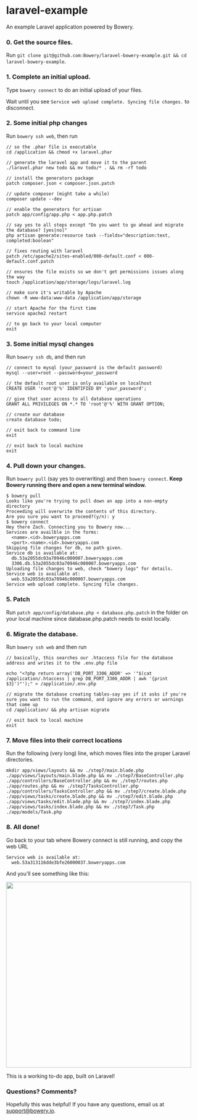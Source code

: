 laravel-example
===============


An example Laravel application powered by Bowery.


### 0. Get the source files.
Run 
`git clone git@github.com:Bowery/laravel-bowery-example.git && cd laravel-bowery-example`.

### 1. Complete an initial upload. 
Type `bowery connect` to do an initial upload of your files. 

Wait until you see `Service web upload complete. Syncing file changes.` to disconnect.

### 2. Some initial php changes
Run `bowery ssh web`, then run 

```
// so the .phar file is executable
cd /application && chmod +x laravel.phar

// generate the laravel app and move it to the parent
./laravel.phar new todo && mv todo/* . && rm -rf todo

// install the generators package
patch composer.json < composer.json.patch

// update composer (might take a while)
composer update --dev

// enable the generators for artisan
patch app/config/app.php < app.php.patch

// say yes to all steps except "Do you want to go ahead and migrate the database? [yes|no]"
php artisan generate:resource task --fields="description:text, completed:boolean"

// fixes routing with laravel
patch /etc/apache2/sites-enabled/000-default.conf < 000-default.conf.patch

// ensures the file exists so we don't get permissions issues along the way
touch /application/app/storage/logs/laravel.log

// make sure it's writable by Apache
chown -R www-data:www-data /application/app/storage

// start Apache for the first time
service apache2 restart

// to go back to your local computer
exit
```

### 3. Some initial mysql changes
Run `bowery ssh db`, and then run

```
// connect to mysql (your_password is the default password)
mysql --user=root --password=your_password

// the default root user is only available on localhost
CREATE USER 'root'@'%' IDENTIFIED BY 'your_password';

// give that user access to all database operations
GRANT ALL PRIVILEGES ON *.* TO 'root'@'%' WITH GRANT OPTION;

// create our database
create database todo;

// exit back to command line
exit

// exit back to local machine
exit

```

### 4. Pull down your changes.
Run `bowery pull` (say yes to overwriting) and then `bowery connect`. **Keep Bowery running there and open a new terminal window.**

```
$ bowery pull
Looks like you're trying to pull down an app into a non-empty directory
Proceeding will overwrite the contents of this directory.
Are you sure you want to proceed?(y/n): y
$ bowery connect
Hey there Zach. Connecting you to Bowery now...
Services are availble in the forms:
  <name>.<id>.boweryapps.com
  <port>.<name>.<id>.boweryapps.com
Skipping file changes for db, no path given.
Service db is available at:
  db.53a2055dc03a70946c000007.boweryapps.com
  3306.db.53a2055dc03a70946c000007.boweryapps.com
Uploading file changes to web, check "bowery logs" for details.
Service web is available at:
  web.53a2055dc03a70946c000007.boweryapps.com
Service web upload complete. Syncing file changes.
```

### 5. Patch
Run `patch app/config/database.php < database.php.patch` in the folder on your local machine since database.php.patch needs to exist locally.

### 6. Migrate the database.

Run `bowery ssh web` and then run

```
// basically, this searches our .htaccess file for the database address and writes it to the .env.php file

echo "<?php return array('DB_PORT_3306_ADDR' => '"$(cat /application/.htaccess | grep DB_PORT_3306_ADDR | awk '{print $3}')"');" > /application/.env.php

// migrate the database creating tables-say yes if it asks if you're sure you want to run the command, and ignore any errors or warnings that come up
cd /application/ && php artisan migrate

// exit back to local machine
exit

```
### 7. Move files into their correct locations

Run the following (very long) line, which moves files into the proper Laravel directories.

```
mkdir app/views/layouts && mv ./step7/main.blade.php ./app/views/layouts/main.blade.php && mv ./step7/BaseController.php ./app/controllers/BaseController.php && mv ./step7/routes.php ./app/routes.php && mv ./step7/TasksController.php ./app/controllers/TasksController.php && mv ./step7/create.blade.php ./app/views/tasks/create.blade.php && mv ./step7/edit.blade.php ./app/views/tasks/edit.blade.php && mv ./step7/index.blade.php ./app/views/tasks/index.blade.php && mv ./step7/Task.php ./app/models/Task.php

```
### 8. All done!
Go back to your tab where Bowery connect is still running, and copy the web URL

```
Service web is available at:
  web.53a313116dde3bfe26000037.boweryapps.com
```
And you'll see something like this:

<a href="http://imgur.com/1TQXw0p"><img src="http://i.imgur.com/1TQXw0p.png" width="500" /></a>

This is a working to-do app, built on Laravel!

### Questions? Comments?
Hopefully this was helpful! If you have any questions, email us at [support@bowery.io](mailto:support@bowery.io).
